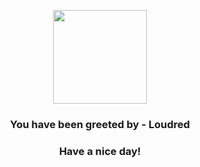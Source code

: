 <p align="center">
    <img src="https://raw.githubusercontent.com/PokeAPI/sprites/master/sprites/pokemon/294.png" width="150" height="150">
</p>
<h3 align="center">You have been greeted by - <b>Loudred</b></h3>
<h3 align="center">Have a nice day!</h3>
